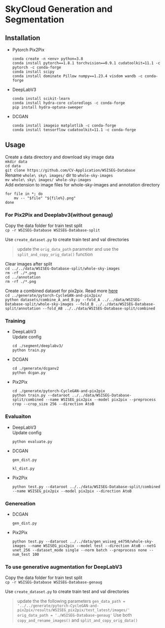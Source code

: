 # SkyCloud Generation and Segmentation

<!-- ## Draft Runs  
### Segmentation 
- [DeepLabV3](./segment/deeplabv3/)
    - Rand Augmentation
        - [SlurmJob results](./segment/deeplabv3/experiments/experiment_randaug/eval_results)
        - [SlurmJob output](./slurm-1576272.out)
    - No Augmentation
        - [SlurmJob results](./segment/deeplabv3/experiments/experiment_randaug/eval_results)
        - [SlurmJob output](./slurm-1576274.out)

### Generation 
- [DCGAN](./generate/dcganv2/)
    - [SlurmJob results](./generate/dcganv2/results/WSISEG256/)
    - [SlurmJob output](./slurm-1576000.out)
<!- - - [Pix2Pix](./generate/pytorch-CycleGAN-and-pix2pix/)
    - [SlurmJob results](./generate/pytorch-CycleGAN-and-pix2pix/checkpoints/WSISEG_pix2pix/web/index.html)
    - [SlurmJob output](./slurm-1571169.out) - ->

## Test Runs
### Segmentation 
- [DeepLabV3](./segment/deeplabv3/)
    - [SlurmJob output](./slurm-1571171.out)

### Generation 
- [DCGAN](./generate/dcganv2/)
    - [SlurmJob results](./generate/dcganv2/results/WSISEG64/)
    - [SlurmJob output](./slurm-1570828.out)
- [Pix2Pix](./generate/pytorch-CycleGAN-and-pix2pix/)
    - [SlurmJob results](./generate/pytorch-CycleGAN-and-pix2pix/checkpoints/WSISEG_pix2pix/web/index.html)
    - [SlurmJob output](./slurm-1571169.out) -->

## Installation
- Pytorch Pix2Pix
    ```
    conda create -n <env> python=3.8  
    conda install pytorch==1.8.1 torchvision==0.9.1 cudatoolkit=11.1 -c pytorch -c conda-forge  
    conda install scipy
    conda install dominate Pillow numpy==1.23.4 visdom wandb -c conda-forge
    ```
- DeepLabV3
    ```
    conda install scikit-learn
    conda install hydra-core coloredlogs -c conda-forge
    pip install hydra-optuna-sweeper
    ```
- DCGAN 
    ```
    conda install imageio matplotlib -c conda-forge
    conda install tensorflow cudatoolkit=11.1 -c conda-forge
    ```

## Usage 
Create a data directory and download sky image data  
```mkdir data```  
```cd data```  
```git clone https://github.com/CV-Application/WSISEG-Database```  
Rename ```whole\ sky\ images/``` dir to ```whole-sky-images```  
```mv whole\ sky\ images/ whole-sky-images```  
Add extension to image files for whole-sky-images and annotation directory  
```
for file in *; do
    mv -- "$file" "${file%}.png"
done
```

### For Pix2Pix and Deeplabv3(without genaug)
Copy the data folder for train test split  
```cp -r WSISEG-Database WSISEG-Database-split```

Use ```create_dataset.py``` to create train test and val directories  
> update the ```orig_data_path``` parameter and use the ```split_and_copy_orig_data()``` function

Clear images after split  
```cd ../../data/WSISEG-Database-split/whole-sky-images```  
```rm -rf ./*.png ```  
```cd ../annotation```  
```rm -rf ./*.png ```  

Create a combined dataset for pix2pix. Read more [here](https://github.com/junyanz/pytorch-CycleGAN-and-pix2pix/blob/master/docs/tips.md#prepare-your-own-datasets-for-pix2pix)  
```cd ../generate/pytorch-CycleGAN-and-pix2pix/```  
```python datasets/combine_A_and_B.py --fold_A ../../data/WSISEG-Database-split/whole-sky-images --fold_B ../../data/WSISEG-Database-split/annotation --fold_AB ../../data/WSISEG-Database-split/combined```

### Training
- DeepLabV3  
    Update config
    ```
    cd ./segment/deeplabv3/
    python train.py
    ```
- DCGAN
    ```
    cd ./generate/dcganv2
    python dcgan.py
    ```
- Pix2Pix
    ```
    cd ./generate/pytorch-CycleGAN-and-pix2pix
    python train.py --dataroot ../../data/WSISEG-Database-split/combined --name WSISEG_pix2pix --model pix2pix --preprocess crop --crop_size 256 --direction AtoB
    ```

### Evaluaiton
- DeepLabV3  
    Update config
    ```
    python evaluate.py
    ```
- DCGAN 
    ```
    gen_dist.py
    ```
    ```
    kl_dist.py
    ```
- Pix2Pix
    ```
    python test.py --dataroot ../../data/WSISEG-Database-split/combined --name WSISEG_pix2pix --model pix2pix --direction AtoB
    ```


### Genereation
- DCGAN 
    ```
    gen_dist.py
- Pix2Pix
    ```
    python test.py --dataroot ../../data/gen_wsiseg_e4750/whole-sky-images --name WSISEG_pix2pix --model test --direction AtoB --netG unet_256 --dataset_mode single --norm batch --preprocess none --num_test 100
    ```

### To use generative augmentation for DeepLabV3
Copy the data folder for train test split  
```cp -r WSISEG-Database WSISEG-Database-genaug```

Use ```create_dataset.py``` to create train test and val directories 
> update the the following parameters 
> ```gen_data_path = '../../generate/pytorch-CycleGAN-and-pix2pix/results/WSISEG_pix2pix/test_latest/images/'```
> ```orig_data_path = './WSISEG-Database-genaug'```
> Use both ```copy_and_rename_images()``` and ```split_and_copy_orig_data()```